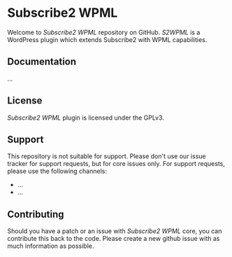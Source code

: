 # Subscribe2 WPML

Welcome to *Subscribe2 WPML* repository on GitHub. 
*S2WPML* is a WordPress plugin which extends Subscribe2 with WPML capabilities.

## Documentation

...

## License

*Subscribe2 WPML* plugin is licensed under the GPLv3.

## Support

This repository is not suitable for support. Please don't use our issue tracker for support requests, but for core issues only. 
For support requests, please use the following channels:

* ...
* ...

## Contributing

Should you have a patch or an issue with *Subscribe2 WPML* core, you can contribute this back to the code. Please create a new github issue with as much information as possible.